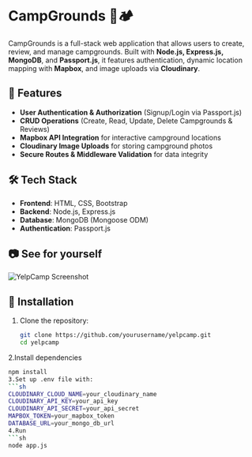 # CampGrounds 🌲🏕️  

CampGrounds is a full-stack web application that allows users to create, review, and manage campgrounds. Built with **Node.js, Express.js, MongoDB**, and **Passport.js**, it features authentication, dynamic location mapping with **Mapbox**, and image uploads via **Cloudinary**.  

## 🚀 Features  
- **User Authentication & Authorization** (Signup/Login via Passport.js)  
- **CRUD Operations** (Create, Read, Update, Delete Campgrounds & Reviews)  
- **Mapbox API Integration** for interactive campground locations  
- **Cloudinary Image Uploads** for storing campground photos  
- **Secure Routes & Middleware Validation** for data integrity  

## 🛠️ Tech Stack  
- **Frontend**: HTML, CSS, Bootstrap  
- **Backend**: Node.js, Express.js  
- **Database**: MongoDB (Mongoose ODM)  
- **Authentication**: Passport.js  

## 📷 See for yourself
![YelpCamp Screenshot](https://your-image-link.com)  

## 🚀 Installation  
1. Clone the repository:  
   ```sh
   git clone https://github.com/yourusername/yelpcamp.git
   cd yelpcamp
2.Install dependencies
```sh
npm install
3.Set up .env file with:
```sh
CLOUDINARY_CLOUD_NAME=your_cloudinary_name
CLOUDINARY_API_KEY=your_api_key
CLOUDINARY_API_SECRET=your_api_secret
MAPBOX_TOKEN=your_mapbox_token
DATABASE_URL=your_mongo_db_url
4.Run
```sh
node app.js

